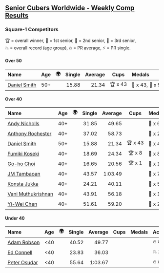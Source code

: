 <style>table {white-space: nowrap;}</style>
<link rel="stylesheet" type="text/css" href="/scw-comp/css/flags.css" />

## [Senior Cubers Worldwide - Weekly Comp Results](/scw-comp/results/)
### Square-1 Competitors

<span style="white-space: nowrap;">🏆 = overall winner</span>, <span style="white-space: nowrap;">🥇 = 1st senior</span>, <span style="white-space: nowrap;">🥈 = 2nd senior</span>, <span style="white-space: nowrap;">🥉 = 3rd senior</span>, <span style="white-space: nowrap;">💥 = overall record (age group)</span>, <span style="white-space: nowrap;">🔥 = PR average</span>, <span style="white-space: nowrap;">⚡ = PR single</span>.

#### Over 50

| Name | Age | 🌍 | Single | Average | Cups | Medals | Achievements |
| :-- | :--: | :--: | --: | --: | :--: | :-- | :-- |
| [Daniel Smith](../../persons/daniel_smith/sq1.md) | 50+ | <i class="flag flag-US" /> | 15.88 | 21.34 | 🏆 x 43 | 🥇 x 43, 🥈 x 9 | 💥 x 10, 🔥 x 6, ⚡ x 6 |

#### Over 40

| Name | Age | 🌍 | Single | Average | Cups | Medals | Achievements |
| :-- | :--: | :--: | --: | --: | :--: | :-- | :-- |
| [Andy Nicholls](../../persons/andy_nicholls/sq1.md) | 40+ | <i class="flag flag-GB" /> | 31.85 | 49.65 |  | 🥈 x 6 | 🔥 x 2, ⚡ x 2 |
| [Anthony Rochester](../../persons/anthony_rochester/sq1.md) | 40+ | <i class="flag flag-AU" /> | 37.02 | 58.73 |  | 🥈 x 2, 🥉 x 1 | 🔥 x 3, ⚡ x 3 |
| [Daniel Smith](../../persons/daniel_smith/sq1.md) | 50+ | <i class="flag flag-US" /> | 15.88 | 21.34 | 🏆 x 43 | 🥇 x 43, 🥈 x 9 | 💥 x 10, 🔥 x 6, ⚡ x 6 |
| [Fumiki Koseki](../../persons/fumiki_koseki/sq1.md) | 40+ | <i class="flag flag-JP" /> | 18.69 | 24.34 | 🏆 x 8 | 🥇 x 8, 🥈 x 16 | 💥 x 2, 🔥 x 9, ⚡ x 4 |
| [Go-ho Choi](../../persons/go_ho_choi/sq1.md) | 40+ | <i class="flag flag-KR" /> | 16.65 | 20.56 | 🏆 x 1 | 🥇 x 1 | 💥 x 1, 🔥 x 1, ⚡ x 1 |
| [JM Tambaoan](../../persons/jm_tambaoan/sq1.md) | 40+ | <i class="flag flag-PH" /> | 43.57 | 1:03.49 |  | 🥈 x 7, 🥉 x 2 | 🔥 x 9, ⚡ x 7 |
| [Konsta Jukka](../../persons/konsta_jukka/sq1.md) | 40+ | <i class="flag flag-FI" /> | 24.21 | 40.11 |  | 🥉 x 5 | 🔥 x 4, ⚡ x 3 |
| [Vani Muthukrishnan](../../persons/vani_muthukrishnan/sq1.md) | 40+ | <i class="flag flag-IN" /> | 43.91 | 56.18 |  | 🥉 x 1 | 🔥 x 1, ⚡ x 1 |
| [Yi-Wei Chen](../../persons/yi_wei_chen/sq1.md) | 40+ | <i class="flag flag-TW" /> | 51.61 | 59.20 |  | 🥈 x 2, 🥉 x 5 | 🔥 x 2, ⚡ x 2 |

#### Under 40

| Name | Age | 🌍 | Single | Average | Cups | Medals | Achievements |
| :-- | :--: | :--: | --: | --: | :--: | :-- | :-- |
| [Adam Robson](../../persons/adam_robson/sq1.md) | <40 | <i class="flag flag-GB" /> | 40.52 | 49.77 |  |  | 🔥 x 4, ⚡ x 4 |
| [Ed Connell](../../persons/ed_connell/sq1.md) | <40 | <i class="flag flag-IE" /> | 23.83 | 36.03 |  |  | 💥 x 1, 🔥 x 5, ⚡ x 4 |
| [Peter Osudar](../../persons/peter_osudar/sq1.md) | <40 | <i class="flag flag-CA" /> | 55.64 | 1:03.67 |  |  | 🔥 x 1, ⚡ x 1 |


<!-- Global site tag (gtag.js) - Google Analytics -->
<script async src="https://www.googletagmanager.com/gtag/js?id=UA-86348435-3"></script>
<script>window.dataLayer = window.dataLayer || []; function gtag() {dataLayer.push(arguments);} gtag('js', new Date()); gtag('config', 'UA-86348435-3');</script>
